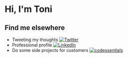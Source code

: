 # Hi, I'm Toni

## Find me elsewhere
- Tweeting my thoughts [![Twitter](https://img.shields.io/badge/twitter-%40twenzel-1DA1F2?logo=twitter)](https://twitter.com/twenzel)
- Professional profile [![LinkedIn](https://img.shields.io/badge/%40twenzel-0077B5?logo=linkedIn)](https://www.linkedin.com/in/toni-wenzel-3aa4a413b)
- Do some side projects for customers [![codessentials](https://img.shields.io/badge/codessentials-work-blue)](http://codessentials.de)